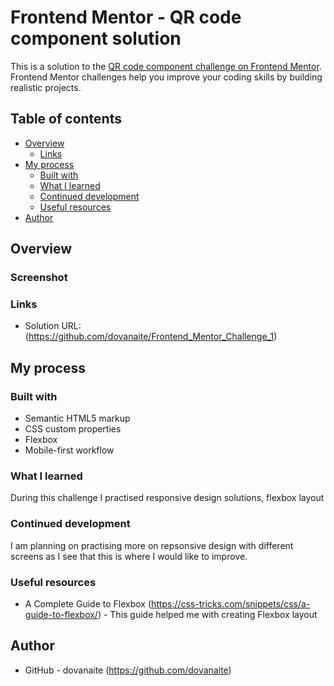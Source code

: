 # Frontend Mentor - QR code component solution

This is a solution to the [QR code component challenge on Frontend Mentor](https://www.frontendmentor.io/challenges/qr-code-component-iux_sIO_H). Frontend Mentor challenges help you improve your coding skills by building realistic projects. 

## Table of contents

- [Overview](#overview)
  - [Links](#links)
- [My process](#my-process)
  - [Built with](#built-with)
  - [What I learned](#what-i-learned)
  - [Continued development](#continued-development)
  - [Useful resources](#useful-resources)
- [Author](#author)

## Overview

### Screenshot



### Links

- Solution URL: (https://github.com/dovanaite/Frontend_Mentor_Challenge_1)


## My process

### Built with

- Semantic HTML5 markup
- CSS custom properties
- Flexbox
- Mobile-first workflow


### What I learned

During this challenge I practised responsive design solutions, flexbox layout

### Continued development

I am planning on practising more on repsonsive design with different screens as I see that this is where I would like to improve.



### Useful resources

- A Complete Guide to Flexbox (https://css-tricks.com/snippets/css/a-guide-to-flexbox/) - This  guide helped me with creating Flexbox layout


## Author

- GitHub - dovanaite (https://github.com/dovanaite)

